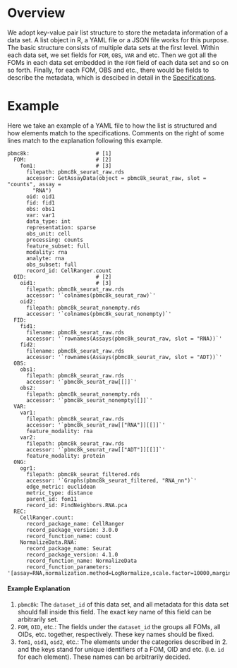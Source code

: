 # Overview

We adopt key-value pair list structure to store the metadata information of a data set. A list object in R, a YAML file or a JSON file works for this purpose. The basic structure consists of multiple data sets at the first level. Within each data set, we set fields for `FOM`, `OBS`, `VAR` and etc. Then we got all the FOMs in each data set embedded in the `FOM` field of each data set and so on so forth. Finally, for each FOM, OBS and etc., there would be fields to describe the metadata, which is descibed in detail in the [Specifications](https://github.com/mvfki/mams/blob/main/specification.md). 

# Example

Here we take an example of a YAML file to how the list is structured and how elements match to the specifications. Comments on the right of some lines match to the explanation following this example. 

```{YAML}
pbmc8k:                     # [1]
  FOM:                      # [2]
    fom1:                   # [3]
      filepath: pbmc8k_seurat_raw.rds
      accessor: GetAssayData(object = pbmc8k_seurat_raw, slot = "counts", assay =
        "RNA")
      oid: oid1
      fid: fid1
      obs: obs1
      var: var1
      data_type: int
      representation: sparse
      obs_unit: cell
      processing: counts
      feature_subset: full
      modality: rna
      analyte: rna
      obs_subset: full
      record_id: CellRanger.count
  OID:                      # [2]
    oid1:                   # [3]
      filepath: pbmc8k_seurat_raw.rds
      accessor: '`colnames(pbmc8k_seurat_raw)`'
    oid2:
      filepath: pbmc8k_seurat_nonempty.rds
      accessor: '`colnames(pbmc8k_seurat_nonempty)`'
  FID:
    fid1:
      filename: pbmc8k_seurat_raw.rds
      accessor: '`rownames(Assays(pbmc8k_seurat_raw, slot = "RNA))`'
    fid2:
      filename: pbmc8k_seurat_raw.rds
      accessor: '`rownames(Assays(pbmc8k_seurat_raw, slot = "ADT))`'
  OBS:
    obs1:
      filepath: pbmc8k_seurat_raw.rds
      accessor: '`pbmc8k_seurat_raw[[]]`'
    obs2:
      filepath: pbmc8k_seurat_nonempty.rds
      accessor: '`pbmc8k_seurat_nonempty[[]]`'
  VAR:
    var1:
      filepath: pbmc8k_seurat_raw.rds
      accessor: '`pbmc8k_seurat_raw[["RNA"]][[]]`'
      feature_modality: rna
    var2:
      filepath: pbmc8k_seurat_raw.rds
      accessor: '`pbmc8k_seurat_raw[["ADT"]][[]]`'
      feature_modality: protein
  ONG:
    ogr1:
      filepath: pbmc8k_seurat_filtered.rds
      accessor: '`Graphs(pbmc8k_seurat_filtered, "RNA_nn")`'
      edge_metric: euclidean
      metric_type: distance
      parent_id: fom11
      record_id: FindNeighbors.RNA.pca
  REC:
    CellRanger.count:
      record_package_name: CellRanger
      record_package_version: 3.0.0
      record_function_name: count
    NormalizeData.RNA:
      record_package_name: Seurat
      record_package_version: 4.1.0
      record_function_name: NormalizeData
      record_function_parameters: '[assay=RNA,normalization.method=LogNormalize,scale.factor=10000,margin=1,verbose=TRUE]'
```

#### Example Explanation

1. `pbmc8k`: The `dataset_id` of this data set, and all metadata for this data set should fall inside this field. The exact key name of this field can be arbitrarily set. 
2. `FOM`, `OID`, etc.: The fields under the `dataset_id` the groups all FOMs, all OIDs, etc. together, respectively. These key names should be fixed. 
3. `fom1`, `oid1`, `oid2`, etc.: The elements under the categories described in 2. and the keys stand for unique identifiers of a FOM, OID and etc. (i.e. `id` for each element). These names can be arbitrarily decided. 
